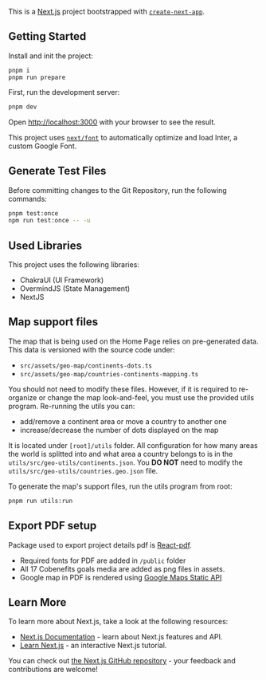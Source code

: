 This is a [Next.js](https://nextjs.org/) project bootstrapped with [`create-next-app`](https://github.com/vercel/next.js/tree/canary/packages/create-next-app).

## Getting Started

Install and init the project:
```
pnpm i
pnpm run prepare
```

First, run the development server:

```bash
pnpm dev
```

Open [http://localhost:3000](http://localhost:3000) with your browser to see the result.

This project uses [`next/font`](https://nextjs.org/docs/basic-features/font-optimization) to automatically optimize and load Inter, a custom Google Font.

## Generate Test Files
Before committing changes to the Git Repository, run the following commands:

```bash
pnpm test:once
npm run test:once -- -u
```

## Used Libraries

This project uses the following libraries:

- ChakraUI (UI Framework)
- OvermindJS (State Management)
- NextJS
  
## Map support files

The map that is being used on the Home Page relies on pre-generated data. This data is versioned with the source code under:
- `src/assets/geo-map/continents-dots.ts`
- `src/assets/geo-map/countries-continents-mapping.ts`

You should not need to modify these files. However, if it is required to re-organize or change the map look-and-feel, you must use the provided utils program. Re-running the utils you can:
- add/remove a continent area or move a country to another one
- increase/decrease the number of dots displayed on the map

It is located under `[root]/utils` folder. All configuration for how many areas the world is splitted into and what area a country belongs to is in the `utils/src/geo-utils/continents.json`. You **DO NOT** need to modify the `utils/src/geo-utils/countries.geo.json` file.

To generate the map's support files, run the utils program from root:
```bash
pnpm run utils:run
```

## Export PDF setup
Package used to export project details pdf is [React-pdf](https://react-pdf.org/). 
- Required fonts for PDF are added in `/public` folder
- All 17 Cobenefits goals media are added as png files in assets.
- Google map in PDF is rendered using [Google Maps Static API](https://developers.google.com/maps/documentation/maps-static/overview)

## Learn More

To learn more about Next.js, take a look at the following resources:

- [Next.js Documentation](https://nextjs.org/docs) - learn about Next.js features and API.
- [Learn Next.js](https://nextjs.org/learn) - an interactive Next.js tutorial.

You can check out [the Next.js GitHub repository](https://github.com/vercel/next.js/) - your feedback and contributions are welcome!